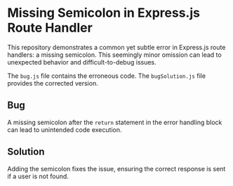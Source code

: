 # Missing Semicolon in Express.js Route Handler

This repository demonstrates a common yet subtle error in Express.js route handlers: a missing semicolon.  This seemingly minor omission can lead to unexpected behavior and difficult-to-debug issues.

The `bug.js` file contains the erroneous code.  The `bugSolution.js` file provides the corrected version.

## Bug

A missing semicolon after the `return` statement in the error handling block can lead to unintended code execution.

## Solution

Adding the semicolon fixes the issue, ensuring the correct response is sent if a user is not found.